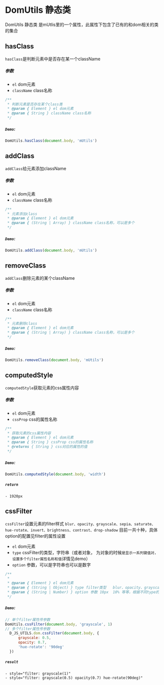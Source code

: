 # DomUtils 静态类
DomUtils 静态类 是mUtlis里的一个属性，此属性下包含了已有的和dom相关的类的集合

## hasClass
`hasClass`是判断元素中是否存在某一个className
##### 参数
  - `el` dom元素
  - `className` class名称
```js
/**
 * 判断元素是否存在某个class类
 * @param { Element } el dom元素
 * @param { String } className class名称
 */
```
##### `Demo`:
```js
DomUtils.hasClass(document.body, 'mUtils')
```

## addClass
`addClass`给元素添加className
##### 参数
  - `el` dom元素
  - `className` class名称
```js
/**
 * 元素添加class
 * @param { Element } el dom元素
 * @param { (String | Array) } className class名称，可以是多个
 */
```
##### `Demo`:
```js
DomUtils.addClass(document.body, 'mUtils')
```

## removeClass
`addClass`删除元素的某个className
##### 参数
  - `el` dom元素
  - `className` class名称
```js
/**
 * 元素删除class
 * @param { Element } el dom元素
 * @param { (String | Array) } className class名称，可以是多个
 */
```
##### `Demo`:
```js
DomUtils.removeClass(document.body, 'mUtils')
```

## computedStyle
`computedStyle`获取元素的css属性内容
##### 参数
  - `el` dom元素
  - `cssProp` css的属性名称
```js
/**
 * 获取元素的css属性内容
 * @param { Element } el dom元素
 * @param { String } cssProp css的属性名称
 * @returns { String } css对应的属性的值
 */
```
##### `Demo`:
```js
DomUtils.computedStyle(document.body, 'width')
```
##### `return`
    - 1920px

## cssFilter
`cssFilter`设置元素的filter样式
`blur、opacity、grayscale、sepia、saturate、hue-rotate、invert、brightness、contrast、drop-shadow` 目前一共十种，具体option的配置见filter的属性设置
  - `el` dom元素
  - `type` cssFilter的类型，字符串（或者对象， 为对象的时候`是显示一系列键值对，设置多个filter属性名称和值`详情见demo）
  - `option` 参数，可以是字符串也可以是数字
```js
/**
 * 
 * @param { Element } el dom元素
 * @param { (String | Object) } type filter类型   blur、opacity、grayscale、sepia、saturate、hue-rotate、invert、brightness、contrast、drop-shadow, 当type为Object的时候就是显示一系列键值对，设置多个filter属性
 * @param { (String | Number) } option 参数 10px  10% 等等，根据不同type的类型设定不同的参数配置
 */
```
##### `Demo`:
```js
// 单个filter属性传参数
DomUtils.cssFilter(document.body, 'grayscale', 1)
// 多个filter属性传参数
  D_JS_UTILS.dom.cssFilter(document.body, {
      grayscale: 0.5,
      opacity: 0.7,
      'hue-rotate': '90deg'
  })
```
##### `result`
    - style="filter: grayscale(1)"
    - style="filter: grayscale(0.5) opacity(0.7) hue-rotate(90deg)"

